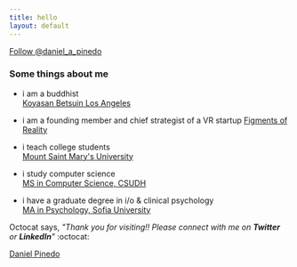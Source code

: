 ```yaml
---
title: hello
layout: default
---
```


<a href="https://twitter.com/daniel_a_pinedo" class="twitter-follow-button" data-show-count="false">Follow @daniel_a_pinedo</a><script async src="//platform.twitter.com/widgets.js" charset="utf-8"></script>

### Some things about me

* i am a buddhist  
[Koyasan Betsuin Los Angeles](http://www.koyasanbetsuin.org/)

* i am a founding member and chief strategist of a VR startup
[Figments of Reality](http://figmentsofreality.io)

* i teach college students  
[Mount Saint Mary's University](https://www.msmu.edu/)

* i study computer science  
[MS in Computer Science, CSUDH](http://csc.csudh.edu/)

* i have a graduate degree in i/o & clinical psychology  
[MA in Psychology, Sofia University](http://www.sofia.edu/)

Octocat says, *"Thank you for visiting!! Please connect with me on __Twitter__ or __LinkedIn__"*  :octocat:

<script type="text/javascript" src="https://platform.linkedin.com/badges/js/profile.js" async defer></script>
<div class="LI-profile-badge"  data-version="v1" data-size="medium" data-locale="en_US" data-type="horizontal" data-theme="dark" data-vanity="danielpinedo"><a class="LI-simple-link" href='https://www.linkedin.com/in/danielpinedo?trk=profile-badge'>Daniel Pinedo</a></div>
